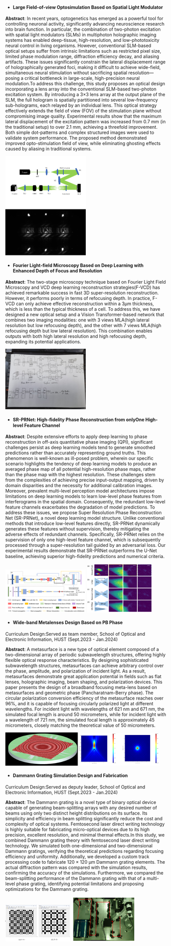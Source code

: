 - #### Large Field-of-view Optosimulation Based on Spatial Light Modulator
<b>Abstract</b>: In recent years, optogenetics has emerged as a powerful tool for controlling neuronal activity, significantly advancing neuroscience research into brain function. In particular, the combination of two-photon excitation with spatial light modulators (SLMs) in multiphoton holographic imaging systems has enabled deep-tissue, high-resolution, and low-phototoxicity neural control in living organisms. However, conventional SLM-based optical setups suffer from intrinsic limitations such as restricted pixel size, limited phase modulation range, diffraction efficiency decay, and aliasing artifacts. These issues significantly constrain the lateral displacement range of holographically generated foci, making it difficult to achieve wide-field, simultaneous neural stimulation without sacrificing spatial resolution—posing a critical bottleneck in large-scale, high-precision neural modulation.To address this challenge, this study proposes an optical design incorporating a lens array into the conventional SLM-based two-photon excitation system. By introducing a 3×3 lens array at the output plane of the SLM, the full hologram is spatially partitioned into several low-frequency sub-holograms, each relayed by an individual lens. This optical strategy effectively extends the field of view (FOV) of the stimulation plane without compromising image quality. Experimental results show that the maximum lateral displacement of the excitation pattern was increased from 0.7 mm (in the traditional setup) to over 2.1 mm, achieving a threefold improvement. Both simple dot-patterns and complex structured images were used to validate system performance. The proposed method demonstrated improved opto-stimulation field of view, while eliminating ghosting effects caused by aliasing in traditional systems.

<img src="static/assets/projimage/SLM diagram.jpg" alt="System Setup" style="max-width:50%; height:auto;" class="mt-3 mb-3">
<img src="static/assets/projimage/lage_FOV.jpg" alt="Enlagred FOV" style="max-width:50%; height:auto;" class="mt-3 mb-3">


- #### Fourier Light-field Microscopy Based on Deep Learning with Enhanced Depth of Focus and Resolution
<b>Abstract</b>: The two-stage microscopy technique based on Fourier Light Field Microscopy and VCD deep learning reconstruction strategies(F-VCD) has achieved remarkable success in fast 3D super-resolution reconstruction. However, it performs poorly in terms of refocusing depth. In practice, F-VCD can only achieve effective reconstruction within a 3µm thickness, which is less than the typical thickness of a cell. To address this, we have designed a new optical setup and a Vision Transformer-based network that combines two imaging modalities: one with 3 views MLA(high lateral resolution but low refocusing depth), and the other with 7 views MLA(high refocusing depth but low lateral resolution). This combination enables outputs with both high lateral resolution and high refocusing depth, expanding its potential applications. 

<img src="static/assets/projimage/network.jpg" alt="Project Image" style="max-width:50%; height:auto;" class="mt-3 mb-3">

- #### SR-PRNet: High-ﬁdelity Phase Reconstruction from onlyOne High-level Feature Channel
<b>Abstract</b>: Despite extensive efforts to apply deep learning to phase reconstruction in off-axis quantitative phase imaging (QPI), significant challenges persist as deep learning models tend to generate smoothed predictions rather than accurately representing ground truths. This phenomenon is well-known as ill-posed problem, wherein our specific scenario highlights the tendency of deep learning models to produce an averaged phase map of all potential high-resolution phase maps, rather than the phase map with the highest resolution. These challenges stem from the complexities of achieving precise input-output mapping, driven by domain disparities and the necessity for additional calibration images. Moreover, prevalent multi-level perception model architectures impose limitations on deep learning models to learn low-level phase features from interferograms in the spatial domain. Consequently, the redundant low-level feature channels exacerbates the degradation of model predictions. To address these issues, we propose Super Resolution Phase Reconstruction Net (SR-PRNet), a novel deep learning model structure. Unlike conventional methods that introduce low-level features directly, SR-PRNet dynamically generates these features without supervision, thereby mitigating the adverse effects of redundant channels. Specifically, SR-PRNet relies on the supervision of only one high-level feature channel, which is subsequently processed through a super-resolution tail guided by an adversarial loss. Our experimental results demonstrate that SR-PRNet outperforms the U-Net baseline, achieving superior high-ﬁdelity predictions and numerical criteria.

<img src="static/assets/projimage/SR-PR.jpg" alt="our SR-PR net" style="max-width:50%; height:auto;" class="mt-3 mb-3">
<img src="static/assets/projimage/contrast.png" alt="contrast between Unet baseline with SR-PR net" style="max-width:40%; height:auto;" class="mt-3 mb-3">

- #### Wide-band Metalenses Design Based on PB Phase
Curriculum Design:Served as team member, School of Optical and Electronic Information, HUST (Sept.2023 - Jan.2024)

<b>Abstract</b>: A metasurface is a new type of optical element composed of a two-dimensional array of periodic subwavelength structures, offering highly flexible optical response characteristics. By designing sophisticated subwavelength structures, metasurfaces can achieve arbitrary control over the phase, amplitude, and polarization of incident light. As a result, metasurfaces demonstrate great application potential in fields such as flat lenses, holographic imaging, beam shaping, and polarization devices. This paper presents the design of a broadband focusing meta-lens based on metasurfaces and geometric phase (Pancharatnam-Berry phase). The circular polarization conversion efficiency of the metasurface reaches over 96%, and it is capable of focusing circularly polarized light at different wavelengths. For incident light with wavelengths of 621 nm and 671 nm, the simulated focal length is around 50 micrometers, while for incident light with a wavelength of 721 nm, the simulated focal length is approximately 45 micrometers, closely matching the theoretical value of 50 micrometers.

<img src="static/assets/projimage/pb.png" alt="Project Image" style="max-width:45%; height:auto;" class="mt-3 mb-3">
<img src="static/assets/projimage/pb1.jpg" alt="Project Image" style="max-width:50%; height:auto;" class="mt-3 mb-3">

- #### Dammann Grating Simulation Design and Fabrication
Curriculum Design:Served as deputy leader, School of Optical and Electronic Information, HUST (Sept.2023 - Jan.2024)

<b>Abstract</b>: The Dammann grating is a novel type of binary optical device capable of generating beam-splitting arrays with any desired number of beams using only two distinct height distributions on its surface. Its simplicity and efficiency in beam splitting significantly reduce the cost and complexity of optical systems. Femtosecond laser direct writing technology is highly suitable for fabricating micro-optical devices due to its high precision, excellent resolution, and minimal thermal effects.In this study, we combined Dammann grating theory with femtosecond laser direct writing technology. We simulated both one-dimensional and two-dimensional Dammann gratings, verifying the theoretical predictions regarding focusing efficiency and uniformity. Additionally, we developed a custom track processing code to fabricate 120 × 120 μm Dammann grating elements. The actual diffraction pattern was compared with the simulation results, confirming the accuracy of the simulations. Furthermore, we compared the beam-splitting performance of the Dammann grating with that of a multi-level phase grating, identifying potential limitations and proposing optimizations for the Dammann grating.

<img src="static/assets/projimage/Dammann.jpg" alt="Project Image" style="max-width:40%; height:auto;" class="mt-3 mb-3">
<img src="static/assets/projimage/laserwriting.png" alt="Project Image" style="max-width:40%; height:auto;" class="mt-3 mb-3">